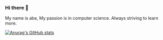 ### Hi there 👋
My name is abe,
My passion is in computer science.
Always striving to learn more.

[![Anurag's GitHub stats](https://github-readme-stats.vercel.app/api?username=abe-101)](https://github.com/anuraghazra/github-readme-stats&theme=chartreuse-dark)


<!--
**abe-101/abe-101** is a ✨ _special_ ✨ repository because its `README.md` (this file) appears on your GitHub profile.

Here are some ideas to get you started:

- 🔭 I’m currently working on ...
- 🌱 I’m currently learning ...
- 👯 I’m looking to collaborate on ...
- 🤔 I’m looking for help with ...
- 💬 Ask me about ...
- 📫 How to reach me: ...
- 😄 Pronouns: ...
- ⚡ Fun fact: ...
-->
